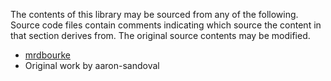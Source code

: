 The contents of this library may be sourced from any of the following.
Source code files contain comments indicating which source the content in that section derives from.
The original source contents may be modified.

- [mrdbourke](https://github.com/mrdbourke/pytorch-deep-learning/tree/main)
- Original work by aaron-sandoval